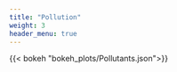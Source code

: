 ```yaml
---
title: "Pollution"
weight: 3
header_menu: true
---
```



{{< bokeh "bokeh_plots/Pollutants.json">}}

